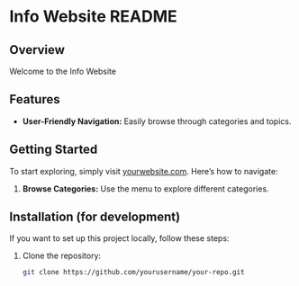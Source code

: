 # Info Website README

## Overview

Welcome to the Info Website
## Features

- **User-Friendly Navigation:** Easily browse through categories and topics.
## Getting Started

To start exploring, simply visit [yourwebsite.com](http://yourwebsite.com). Here’s how to navigate:

1. **Browse Categories:** Use the menu to explore different categories.

## Installation (for development)

If you want to set up this project locally, follow these steps:

1. Clone the repository:
   ```bash
   git clone https://github.com/yourusername/your-repo.git
